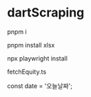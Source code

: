 # dartScraping

pnpm i

pnpm install xlsx

npx playwright install

fetchEquity.ts

const date = '오늘날짜';

